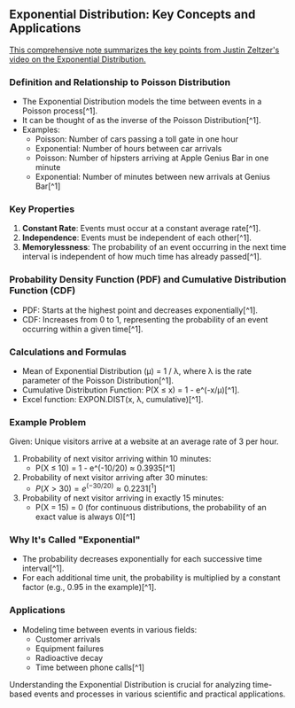 
## Exponential Distribution: Key Concepts and Applications

[This comprehensive note summarizes the key points from Justin Zeltzer's video on the Exponential Distribution.](https://www.youtube.com/watch?v=2kg1O0j1J9c)

### Definition and Relationship to Poisson Distribution

- The Exponential Distribution models the time between events in a Poisson process[^1].
- It can be thought of as the inverse of the Poisson Distribution[^1].
- Examples:
    - Poisson: Number of cars passing a toll gate in one hour
    - Exponential: Number of hours between car arrivals
    - Poisson: Number of hipsters arriving at Apple Genius Bar in one minute
    - Exponential: Number of minutes between new arrivals at Genius Bar[^1]


### Key Properties

1. **Constant Rate**: Events must occur at a constant average rate[^1].
2. **Independence**: Events must be independent of each other[^1].
3. **Memorylessness**: The probability of an event occurring in the next time interval is independent of how much time has already passed[^1].

### Probability Density Function (PDF) and Cumulative Distribution Function (CDF)

- PDF: Starts at the highest point and decreases exponentially[^1].
- CDF: Increases from 0 to 1, representing the probability of an event occurring within a given time[^1].


### Calculations and Formulas

- Mean of Exponential Distribution (μ) = 1 / λ, where λ is the rate parameter of the Poisson Distribution[^1].
- Cumulative Distribution Function: P(X ≤ x) = 1 - e^(-x/μ)[^1].
- Excel function: EXPON.DIST(x, λ, cumulative)[^1].


### Example Problem

Given: Unique visitors arrive at a website at an average rate of 3 per hour.

1. Probability of next visitor arriving within 10 minutes:
    - P(X ≤ 10) = 1 - e^(-10/20) ≈ 0.3935[^1]
2. Probability of next visitor arriving after 30 minutes:
    - $P(X > 30) = e^{(-30/20)} ≈ 0.2231[^1]$
3. Probability of next visitor arriving in exactly 15 minutes:
    - P(X = 15) = 0 (for continuous distributions, the probability of an exact value is always 0)[^1]

### Why It's Called "Exponential"

- The probability decreases exponentially for each successive time interval[^1].
- For each additional time unit, the probability is multiplied by a constant factor (e.g., 0.95 in the example)[^1].


### Applications

- Modeling time between events in various fields:
    - Customer arrivals
    - Equipment failures
    - Radioactive decay
    - Time between phone calls[^1]

Understanding the Exponential Distribution is crucial for analyzing time-based events and processes in various scientific and practical applications.
